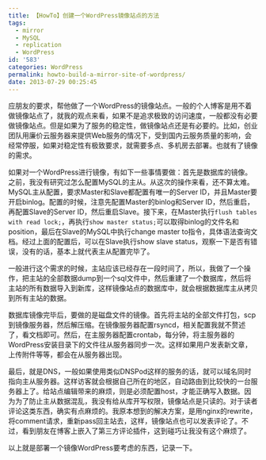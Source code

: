 ```yaml
---
title: 【HowTo】创建一个WordPress镜像站点的方法
tags:
  - mirror
  - MySQL
  - replication
  - WordPress
id: '583'
categories: WordPress
permalink: howto-build-a-mirror-site-of-wordpress/
date: 2013-07-29 00:25:45
---
```


应朋友的要求，帮他做了一个WordPress的镜像站点。一般的个人博客是用不着做镜像站点了，就我的观点来看，如果不是追求极致的访问速度，一般都没有必要做镜像站点。但是如果为了服务的稳定性，做镜像站点还是有必要的。比如，创业团队用廉价云服务器来提供Web服务的情况下，受到国内云服务质量的影响，会经常停服，如果对稳定性有极致要求，就需要多点、多机房去部署。也就有了镜像的需求。
<!-- more -->
如果对一个WordPress进行镜像，有如下一些事情要做：首先是数据库的镜像。之前，我没有研究过怎么配置MySQL的主从。从这次的操作来看，还不算太难。MySQL主从配置，要求Master和Slave都配置有唯一的Server ID，并且Master要开启binlog。配置的时候，注意先配置Master的binlog和Server ID，然后重启，再配置Slave的Server ID，然后重启Slave。接下来，在Master执行`flush tables with read lock;`，再执行`show master status;`可以取得binlog的文件名和position，最后在Slave的MySQL中执行change master to指令，具体语法查询文档。经过上面的配置后，可以在Slave执行show slave status，观察一下是否有错误，没有的话，基本上就代表主从配置完毕了。

一般进行这个需求的时候，主站应该已经存在一段时间了，所以，我做了一个操作，把主站的全部数据dump到一个sql文件中，然后重建了一个数据库，然后将主站的所有数据导入到新库，这样镜像站点的数据库中，就会根据数据库主从拷贝到所有主站的数据。

数据库镜像完毕后，要做的是磁盘文件的镜像。首先将主站的全部文件打包，scp到镜像服务器，然后解压缩。在镜像服务器配置rsyncd，相关配置我就不赘述了，看文档即可。然后，在主服务器配置crontab，每分钟，将主服务器的WordPress安装目录下的文件往从服务器同步一次。这样如果用户发表新文章，上传附件等等，都会在从服务器出现。

最后，就是DNS，一般如果使用类似DNSPod这样的服务的话，就可以域名同时指向主从服务器。这样访客就会根据自己所在的地区，自动路由到比较快的一台服务器上了。给站点编辑带来的麻烦，则是必须配置host，才能正确写入数据。因为为了防止主从数据混乱，我没有给从库开写权限，镜像站点是只读的。对于读者评论这类东西，确实有点麻烦的。我原本想到的解决方案，是用nginx的rewrite，将comment请求，重新pass回主站去，这样，镜像站点也可以发表评论了。不过，看到朋友在博客上嵌入了第三方评论插件，这到碰巧让我没有这个麻烦了。

以上就是部署一个镜像WordPress要考虑的东西，记录一下。